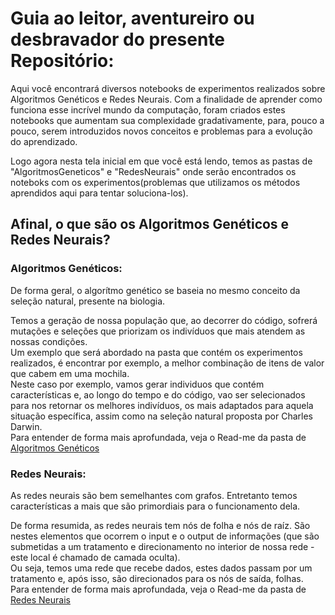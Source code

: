 # Guia ao leitor, aventureiro ou desbravador do presente Repositório:

Aqui você encontrará diversos notebooks de experimentos realizados sobre Algoritmos Genéticos e Redes Neurais.
Com a finalidade de aprender como funciona esse incrível mundo da computação, foram criados estes notebooks que aumentam sua complexidade gradativamente, para, pouco a pouco, serem introduzidos novos conceitos e problemas para a evolução do aprendizado.

Logo agora nesta tela inicial em que você está lendo, temos as pastas de "AlgoritmosGeneticos" e "RedesNeurais" onde serão encontrados os noteboks com os experimentos(problemas que utilizamos os métodos aprendidos aqui para tentar soluciona-los).

## Afinal, o que são os Algoritmos Genéticos e Redes Neurais?
### Algoritmos Genéticos:

De forma geral, o algorítmo genético se baseia no mesmo conceito da seleção natural, presente na biologia.<dt>
Temos a geração de nossa população que, ao decorrer do código, sofrerá mutações e seleções que priorizam os indivíduos que mais atendem as nossas condições.<dt>
Um exemplo que será abordado na pasta que contém os experimentos realizados, é encontrar por exemplo, a melhor combinação de itens de valor que cabem em uma mochila.<dt>
Neste caso por exemplo, vamos gerar individuos que contém características e, ao longo do tempo e do código, vao ser selecionados para nos retornar os melhores indivíduos, os mais adaptados para aquela situação específica, assim como na seleção natural proposta por Charles Darwin.<dt>
Para entender de forma mais aprofundada, veja o Read-me da pasta de <a href = "https://github.com/VictorPuntelRui/RNAG-vic/tree/main/AlgoritmosGeneticos" >Algoritmos Genéticos</a><br>

### Redes Neurais:

As redes neurais são bem semelhantes com grafos. Entretanto temos características a mais que são primordiais para o funcionamento dela.<dt>
De forma resumida, as redes neurais tem nós de folha e nós de raíz. São nestes elementos que ocorrem o input e o output de informações (que são submetidas a um tratamento e direcionamento no interior de nossa rede - este local é chamado de camada oculta).<dt>
Ou seja, temos uma rede que recebe dados, estes dados passam por um tratamento e, após isso, são direcionados para os nós de saída, folhas.<dt>
Para entender de forma mais aprofundada, veja o Read-me da pasta de <a href= "https://github.com/VictorPuntelRui/RNAG-vic/tree/main/RedesNeurais">Redes Neurais</a><br>
